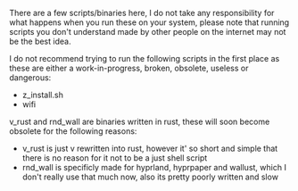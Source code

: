 There are a few scripts/binaries here, I do not take any responsibility for what happens when you run these on your system, please note that running scripts you don't understand made by other people on the internet may not be the best idea.

I do not recommend trying to run the following scripts in the first place as these are either a work-in-progress, broken, obsolete, useless or dangerous:
- z_install.sh
- wifi


v_rust and rnd_wall are binaries written in rust, these will soon become obsolete for the following reasons:
- v_rust is just v rewritten into rust, however it' so short and simple that there is no reason for it not to be a just shell script
- rnd_wall is specificly made for hyprland, hyprpaper and wallust, which I don't really use that much now, also its pretty poorly written and slow
